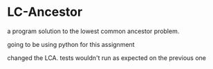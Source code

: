 # LC-Ancestor
a program solution to the lowest common ancestor problem.

going to be using python for this assignment

changed the LCA. tests wouldn't run as expected on the previous one
